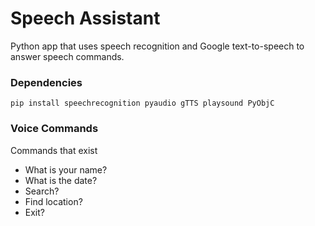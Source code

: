 # Speech Assistant

Python app that uses speech recognition and Google text-to-speech to answer speech commands.

### Dependencies

```
pip install speechrecognition pyaudio gTTS playsound PyObjC
```

### Voice Commands

Commands that exist

- What is your name?
- What is the date?
- Search?
- Find location?
- Exit?
